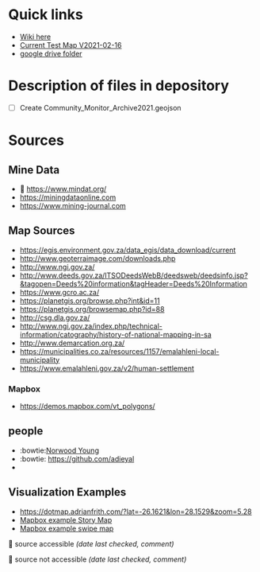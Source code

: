# Quick links

- [Wiki here](https://github.com/christofvanwyk/commnuity-monitors/wiki)
- [Current Test Map V2021-02-16](https://christofvanwyk.github.io/commnuity-monitors/IndexMap-V20210216.html)
- [google drive folder](https://drive.google.com/drive/folders/1ovu-ZGHj76ClifI9eiQtPwDtneuydIRT?usp=sharing)

# Description of files in depository
* [ ] Create Community_Monitor_Archive2021.geojson 

# Sources

## Mine Data
- 💚 https://www.mindat.org/
- https://miningdataonline.com
- https://www.mining-journal.com

## Map Sources
- https://egis.environment.gov.za/data_egis/data_download/current
- http://www.geoterraimage.com/downloads.php
- http://www.ngi.gov.za/
- http://www.deeds.gov.za/ITSODeedsWebB/deedsweb/deedsinfo.jsp?&tagopen=Deeds%20information&tagHeader=Deeds%20Information
- https://www.gcro.ac.za/
- https://planetgis.org/browse.php?int&id=11
- https://planetgis.org/browsemap.php?id=88
- http://csg.dla.gov.za/
- http://www.ngi.gov.za/index.php/technical-information/catography/history-of-national-mapping-in-sa
- http://www.demarcation.org.za/
- https://municipalities.co.za/resources/1157/emalahleni-local-municipality
- https://www.emalahleni.gov.za/v2/human-settlement

### Mapbox
- https://demos.mapbox.com/vt_polygons/


## people
- :bowtie:[Norwood Young](https://github.com/j-norwood-young/)
- :bowtie: https://github.com/adieyal
- 
## Visualization Examples
- https://dotmap.adrianfrith.com/?lat=-26.1621&lon=28.1529&zoom=5.28
- [Mapbox example Story Map](https://docs.mapbox.com/mapbox-gl-js/example/scroll-fly-to/)
- [Mapbox example swipe map](https://docs.mapbox.com/mapbox-gl-js/example/mapbox-gl-compare/)

💚 source accessible *(date last checked, comment)*

💩 source not accessible *(date last checked, comment)*
